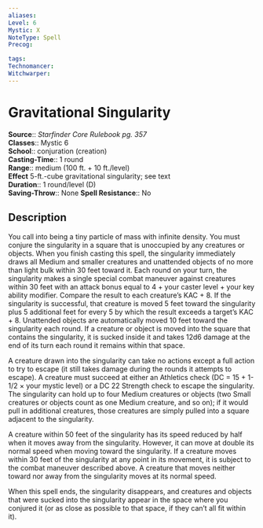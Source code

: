 ```yaml
---
aliases: 
Level: 6
Mystic: X
NoteType: Spell
Precog: 

tags: 
Technomancer: 
Witchwarper: 
---
```


# Gravitational Singularity

**Source**:: _Starfinder Core Rulebook pg. 357_  
**Classes**:: Mystic 6  
**School**:: conjuration (creation)  
**Casting-Time**:: 1 round  
**Range**:: medium (100 ft. + 10 ft./level)  
**Effect** 5-ft.-cube gravitational singularity; see text  
**Duration**:: 1 round/level (D)  
**Saving-Throw**:: None
**Spell Resistance**:: No

## Description

You call into being a tiny particle of mass with infinite density. You must conjure the singularity in a square that is unoccupied by any creatures or objects. When you finish casting this spell, the singularity immediately draws all Medium and smaller creatures and unattended objects of no more than light bulk within 30 feet toward it. Each round on your turn, the singularity makes a single special combat maneuver against creatures within 30 feet with an attack bonus equal to 4 + your caster level + your key ability modifier. Compare the result to each creature’s KAC + 8. If the singularity is successful, that creature is moved 5 feet toward the singularity plus 5 additional feet for every 5 by which the result exceeds a target’s KAC + 8. Unattended objects are automatically moved 10 feet toward the singularity each round. If a creature or object is moved into the square that contains the singularity, it is sucked inside it and takes 12d6 damage at the end of its turn each round it remains within that space.

A creature drawn into the singularity can take no actions except a full action to try to escape (it still takes damage during the rounds it attempts to escape). A creature must succeed at either an Athletics check (DC = 15 + 1-1/2 × your mystic level) or a DC 22 Strength check to escape the singularity. The singularity can hold up to four Medium creatures or objects (two Small creatures or objects count as one Medium creature, and so on); if it would pull in additional creatures, those creatures are simply pulled into a square adjacent to the singularity.

A creature within 50 feet of the singularity has its speed reduced by half when it moves away from the singularity. However, it can move at double its normal speed when moving toward the singularity. If a creature moves within 30 feet of the singularity at any point in its movement, it is subject to the combat maneuver described above. A creature that moves neither toward nor away from the singularity moves at its normal speed.

When this spell ends, the singularity disappears, and creatures and objects that were sucked into the singularity appear in the space where you conjured it (or as close as possible to that space, if they can’t all fit within it).
